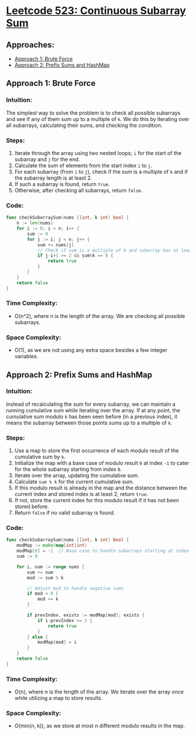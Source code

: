 # [Leetcode 523: Continuous Subarray Sum](https://leetcode.com/problems/continuous-subarray-sum/)

## Approaches:
- [Approach 1: Brute Force](#approach-1-brute-force)
- [Approach 2: Prefix Sums and HashMap](#approach-2-prefix-sums-and-hashmap)


## Approach 1: Brute Force

### Intuition:
The simplest way to solve the problem is to check all possible subarrays and see if any of them sum up to a multiple of `k`. We do this by iterating over all subarrays, calculating their sums, and checking the condition.

### Steps:
1. Iterate through the array using two nested loops; `i` for the start of the subarray and `j` for the end.
2. Calculate the sum of elements from the start index `i` to `j`.
3. For each subarray (from `i` to `j`), check if the sum is a multiple of `k` and if the subarray length is at least 2.
4. If such a subarray is found, return `true`.
5. Otherwise, after checking all subarrays, return `false`.

### Code:
```go
func checkSubarraySum(nums []int, k int) bool {
    n := len(nums)
    for i := 0; i < n; i++ {
        sum := 0
        for j := i; j < n; j++ {
            sum += nums[j]
            // Check if sum is a multiple of k and subarray has at least 2 elements
            if j-i+1 >= 2 && sum%k == 0 {
                return true
            }
        }
    }
    return false
}
```

### Time Complexity:
- O(n^2), where n is the length of the array. We are checking all possible subarrays.
### Space Complexity:
- O(1), as we are not using any extra space besides a few integer variables.

## Approach 2: Prefix Sums and HashMap

### Intuition:
Instead of recalculating the sum for every subarray, we can maintain a running cumulative sum while iterating over the array. If at any point, the cumulative sum modulo `k` has been seen before (in a previous index), it means the subarray between those points sums up to a multiple of `k`.

### Steps:
1. Use a map to store the first occurrence of each modulo result of the cumulative sum by `k`.
2. Initialize the map with a base case of modulo result `0` at index `-1` to cater for the whole subarray starting from index `0`.
3. Iterate over the array, updating the cumulative sum.
4. Calculate `sum % k` for the current cumulative sum.
5. If this modulo result is already in the map and the distance between the current index and stored index is at least 2, return `true`.
6. If not, store the current index for this modulo result if it has not been stored before.
7. Return `false` if no valid subarray is found.

### Code:
```go
func checkSubarraySum(nums []int, k int) bool {
    modMap := make(map[int]int)
    modMap[0] = -1  // Base case to handle subarrays starting at index 0
    sum := 0

    for i, num := range nums {
        sum += num
        mod := sum % k

        // Adjust mod to handle negative sums
        if mod < 0 {
            mod += k
        }

        if prevIndex, exists := modMap[mod]; exists {
            if i-prevIndex >= 2 {
                return true
            }
        } else {
            modMap[mod] = i
        }
    }
    return false
}
```

### Time Complexity:
- O(n), where n is the length of the array. We iterate over the array once while utilizing a map to store results.
### Space Complexity:
- O(min(n, k)), as we store at most n different modulo results in the map.

